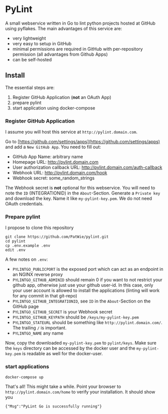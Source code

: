 # PyLint

A small webservice written in Go to lint python projects hosted at GitHub using pyflakes.
The main advantages of this service are:
- very lightweight
- very easy to setup in GitHub
- minimal permissions are required in GitHub with per-repository permission (all advantages from Github Apps)
- can be self-hosted

## Install

The essential steps are:

1. Register GitHub Application (**not** an OAuth App)
2. prepare pylint
3. start application using docker-compose


### Register GitHub Application

I assume you will host this service at `http://pylint.domain.com`.

Go to [https://github.com/settings/apps](https://github.com/settings/apps) and add a `New GitHub App`. 
You need to fill out:
- GitHub App Name: arbitrary name
- Homepage URL: http://pylint.domain.com
- User authorization callback URL: http://pylint.domain.com/auth-callback
- Webhook URL: http://pylint.domain.com/hook
- Webhook secret: some_random_strings

The Webhook secret is **not** optional for this webservice. You will need to note the `ID` (INTEGRATIONID) in the `About`-Section. Generate a `Private key` and download the key. Name it like `my-pylint-key.pem`. We do not need OAuth credentials.

### Prepare pylint

I propose to clone this repository

    git clone https://github.com/PatWie/pylint.git
    cd pylint
    cp .env.example .env
    edit .env

A few notes on `.env`:
- `PYLINTGO_PUBLICPORT` is the exposed port which can act as an endpoint in an NGINX reverse proxy
- `PYLINTGO_GITHUB_ADMINID` should remain 0 if you want to not restrict your github app, otherwise just use your github user-id. In this case, only your user account is allowed to install the applications (linting will work for any commit in that git-repo)
- `PYLINTGO_GITHUB_INTEGRATIONID`, see `ID` in the `About`-Section on the GitHub page
- `PYLINTGO_GITHUB_SECRET` is your Webhook secret
- `PYLINTGO_GITHUB_KEYPATH` should be `/keys/my-pylint-key.pem`
- `PYLINTGO_STATEURL` should be something like `http://pylint.domain.com/`. The trailing `/` is important.
- `PYLINTGO_NAME` any name

Now, copy the downloaded `my-pylint-key.pem` to `pylint/keys`. Make sure the `keys` directory can be accessed by the docker user and the `my-pylint-key.pem` is readable as well for the docker-user.

### start applications

    docker-compose up

That's all! This might take a while. Point your browser to `http://pylint.domain.com/home` to verify your installation. It should show you

    {"Msg":"PyLint Go is successfully running"}